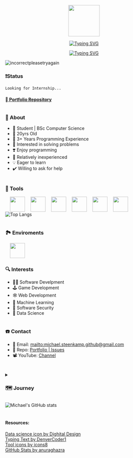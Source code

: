 <!--icon-->
<p align=center><img src="https://github.com/IncorrectPleaseTryAgain/IncorrectPleaseTryAgain/assets/99939034/c50bdfa9-c4cc-4d66-bc90-c0b9078a9008" width=100px></img></p>

<!-- name -->
<p align=center>
  <a href="https://git.io/typing-svg">
    <img src="https://readme-typing-svg.demolab.com?font=Fira+Code&size=60&pause=1000&color=00FFF&center=true&vCenter=true&repeat=false&width=2000&height=150&lines=IncorrectPleaseTryAgain+%7C+Michael+Steenkamp" alt="Typing SVG" />
  </a>
</p>

<!-- welcome -->
<p align=center>
  <a href="https://git.io/typing-svg">
    <img src="https://readme-typing-svg.demolab.com?font=Fira+Code&size=60&duration=2000&pause=1000&background=0B67FF00&center=true&vCenter=true&width=500&height=100&lines=WELCOME%F0%9F%8E%8A" alt="Typing SVG" />
  </a>
</p>

<p align="left">
  <img src="https://komarev.com/ghpvc/?username=incorrectpleasetryagain&label=Profile%20views&color=0e75b6&style=flat" alt="incorrectpleasetryagain"/>
</p>

### ❗Status
```
Looking for Internship...
```

<!-- 

NO LINK: https://blackscreen.app/

### 🧠 Currently Learning | <a href="https://inspirnathan.com/posts/47-shadertoy-tutorial-part-1/">link?</a>
<a href="https://www.shadertoy.com/user/incorrectPleaseTryAgain">Shadertoy Profile</a>

GLSL / Shadertoy : Part 4

-->


#### 📁<a href="https://github.com/IncorrectPleaseTryAgain/Portfolio"> Portfolio Repository</a>

#
### 🤔 About
+ 📃 Student | BSc Computer Science
+ 🌱 20yrs Old
+ 🥸 3+ Years Programming Experience
+ 🧩 Interested in solving problems
+ ❣️ Enjoy programming
+ 🐣 Relatively inexperienced
+ 💡 Eager to learn
+ ✔️ Willing to ask for help

#
### 🧰 Tools
<img align=left style="margin-left: 15px" width=48 src="https://github.com/IncorrectPleaseTryAgain/IncorrectPleaseTryAgain/assets/99939034/34353097-e4c3-436d-a2f7-4fe12a0894f6"></img>

<img align=left style="margin-left: 15px" width=48 src="https://github.com/IncorrectPleaseTryAgain/IncorrectPleaseTryAgain/assets/99939034/1dfb5a48-6f6c-4544-840e-870fccfb6750"></img>

<img align=left style="margin-left: 15px" width=48 src="https://github.com/IncorrectPleaseTryAgain/IncorrectPleaseTryAgain/assets/99939034/f53e6714-9ac9-4fe4-bd96-7d81d319ae10"></img>

<img align=left style="margin-left: 15px" width=48 src="https://github.com/IncorrectPleaseTryAgain/IncorrectPleaseTryAgain/assets/99939034/edbd56e0-49cd-45de-8298-ecc025d7ac6c"></img>

<img align=left style="margin-left: 15px" width=48 src="https://github.com/IncorrectPleaseTryAgain/IncorrectPleaseTryAgain/assets/99939034/9dbe7478-a4ce-4595-a540-d0640ee4ec6d"></img>

<img align=left style="margin-left: 15px" width=48 src="https://github.com/IncorrectPleaseTryAgain/IncorrectPleaseTryAgain/assets/99939034/7e2a58e0-a6f0-44d9-aae9-af526a6c3fa7"></img>
<br><br>

![Top Langs](https://github-readme-stats.vercel.app/api/top-langs/?username=incorrectpleasetryagain&layout=compact)

# 
### 🏞️ Enviroments
<img align=left style="margin-left: 15px" width=48 src="https://github.com/IncorrectPleaseTryAgain/IncorrectPleaseTryAgain/assets/99939034/ebbabafb-6afd-40af-ab5e-01474b9d87fc"/>
<br><br>

#
### 🔍 Interests
+ 👨‍💻 Software Develpment
+ 🕹️ Game Development
+ 🕸️ Web Development
+ 🧠 Machine Learning
+ 🔐 Software Security
+ 🔬 Data Science

#
### ☎️ Contact
+ 📨 Email: <mailto:michael.steenkamp.github@gmail.com>
+ 💾 Repo: <a href="https://github.com/IncorrectPleaseTryAgain/Portfolio/issues">Portfolio | Issues</a>
+ 📽️ YouTube: <a href="https://www.youtube.com/channel/UCmvf7hFM2S84VY30ERJ1YYg">Channel</a>

#
<details>
<summary><h3>🗺️ Journey</h3></summary>
⭐
I am currently perusing a bachelor's degree in computer science; however, I am also in the process of teaching myself different programming languages as well as some libraries. I started by learning Cpp in my first year of university but then I started branching out to other programming languages such as JavaScript, HTML and CSS. My journey has not been as long or adventurous as others, nevertheless I am more motivated to program and eager to learn new programming languages and programming concepts. 
  
My journey started when I was around 12yrs old, my dad had a computer with the programming software <a href="https://scratch.mit.edu/">Scratch</a> on it. This is where I used to look at my brother program different games, however, I never seemed to interested in programming myself. Skip to high-school and this is where my passion for programming realy started to take off. I wrote my first program in grade 11 because this was the only year my school gave us the opportunity to take a programming course. This course was in python and mainly dealt with <a href="https://www.geeksforgeeks.org/turtle-programming-python/">turle programming</a>. Fast-forward to grade 12 and I, for some unknown reason, decided to persue a degree in computer science.
  
I first joined the University of Regina in September of 2020, and this is where I complete my first year of programming. I was taught about OOP and data structures and algorithms, all the while using Cpp. I finished my first year but for some reason I decided to switch universities to an online university that is based in the US. Needless to say this was a big mistake, yes I learned some more Cpp as well as python and Javal however, the university's standard was too low for my liking and I wasn't chanllenged enough. I completed about a year and a half at that university before deciding to switch universties again.
</details>

![Michael's GitHub stats](https://github-readme-stats.vercel.app/api?username=incorrectpleasetryagain&show_icons=true&theme=algolia)

#
#### Resources:
<a href="https://www.flaticon.com/free-icons/data-science" title="data science icons">Data science icon by Dighital Design</a><br>
<a href="https://github.com/DenverCoder1/readme-typing-svg" tile="typing text">Typing Text by DenverCoder1</a><br>
<a href="https://icons8.com" title="tools icons">Tool icons by icons8</a><br>
<a href="https://github.com/anuraghazra/github-readme-stats" title="github stats">GitHub Stats by anuraghazra</a>
